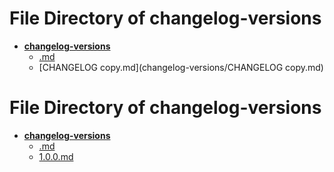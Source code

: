 # File Directory of changelog-versions
- **[changelog-versions](changelog-versions/)**
	- [.md](changelog-versions/.md)
	- [CHANGELOG copy.md](changelog-versions/CHANGELOG copy.md)
# File Directory of changelog-versions
- **[changelog-versions](changelog-versions/)**
	- [.md](changelog-versions/.md)
	- [1.0.0.md](changelog-versions/1.0.0.md)
